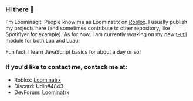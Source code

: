 ### Hi there 👋

I'm Loominagit. People know me as Loominatrx on [Roblox](https://www.roblox.com/users/1565283543/profile). I usually publish my projects here (and sometimes contribute to other repository, like Spotiflyer for example). As for now, I am currently working on my new [t-util](https://github.com/Loominagit/t-util) module for both Lua and Luau!

Fun fact: I learn JavaScript basics for about a day or so!

### If you'd like to contact me, contack me at:
- Roblox: [Loominatrx](https://www.roblox.com/users/1565283543/profile)
- Discord: Udin#4843
- DevForum: [Loominatrx](https://devforum.roblox.com/u/Loominatrx)

<!--
**Loominagit/Loominagit** is a ✨ _special_ ✨ repository because its `README.md` (this file) appears on your GitHub profile.

Here are some ideas to get you started:

- 🔭 I’m currently working on ...
- 🌱 I’m currently learning ...
- 👯 I’m looking to collaborate on ...
- 🤔 I’m looking for help with ...
- 💬 Ask me about ...
- 📫 How to reach me: ...
- 😄 Pronouns: ...
- ⚡ Fun fact: ...
-->
